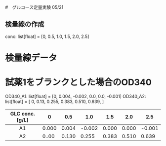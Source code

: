 #　グルコース定量実験 05/21

## 検量線の作成



conc: list[float] = [0, 0.5, 1.0, 1.5, 2.0, 2.5]

# 検量線データ
# 試薬1をブランクとした場合のOD340
OD340_A1: list[float] = [0, 0.004, -0.002, 0.0, 0.0, -0.001]
OD340_A2: list[float] = [
    0,
    0.13,
    0.255,
    0.383,
    0.510,
    0.639,
]

| GLC conc.[g/L] | 0     | 0.5  | 1.0  | 1.5  | 2.0   | 2.5  |
|:---------------:|-------|-------|-------|-------|-------|-------|
| A1           | 0.000 | 0.004| -0.002 | 0.000 | 0.000  | -0.001 |
| A2           | 0..00 | 0.130| 0.255| 0.383|0.510 | 0.639 |
